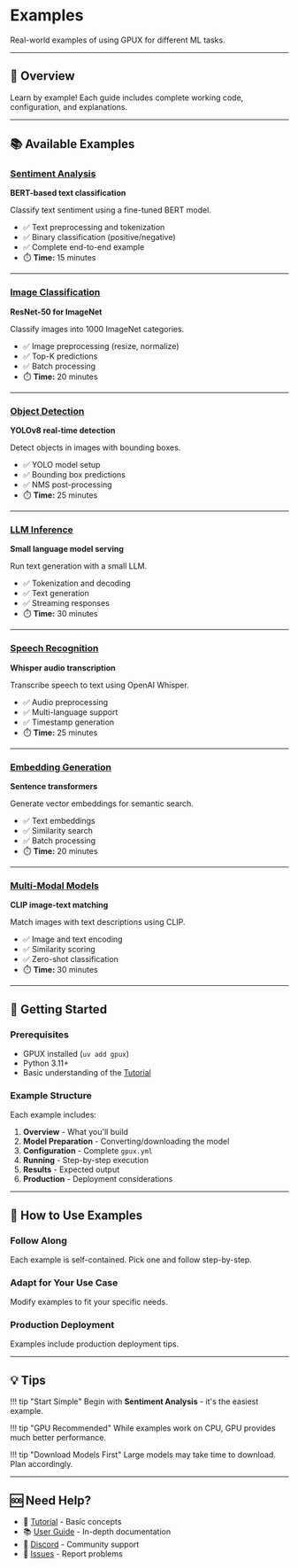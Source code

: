 # Examples

Real-world examples of using GPUX for different ML tasks.

---

## 🎯 Overview

Learn by example! Each guide includes complete working code, configuration, and explanations.

---

## 📚 Available Examples

### [Sentiment Analysis](sentiment-analysis.md)
**BERT-based text classification**

Classify text sentiment using a fine-tuned BERT model.

- ✅ Text preprocessing and tokenization
- ✅ Binary classification (positive/negative)
- ✅ Complete end-to-end example
- ⏱️ **Time:** 15 minutes

---

### [Image Classification](image-classification.md)
**ResNet-50 for ImageNet**

Classify images into 1000 ImageNet categories.

- ✅ Image preprocessing (resize, normalize)
- ✅ Top-K predictions
- ✅ Batch processing
- ⏱️ **Time:** 20 minutes

---

### [Object Detection](object-detection.md)
**YOLOv8 real-time detection**

Detect objects in images with bounding boxes.

- ✅ YOLO model setup
- ✅ Bounding box predictions
- ✅ NMS post-processing
- ⏱️ **Time:** 25 minutes

---

### [LLM Inference](llm-inference.md)
**Small language model serving**

Run text generation with a small LLM.

- ✅ Tokenization and decoding
- ✅ Text generation
- ✅ Streaming responses
- ⏱️ **Time:** 30 minutes

---

### [Speech Recognition](speech-recognition.md)
**Whisper audio transcription**

Transcribe speech to text using OpenAI Whisper.

- ✅ Audio preprocessing
- ✅ Multi-language support
- ✅ Timestamp generation
- ⏱️ **Time:** 25 minutes

---

### [Embedding Generation](embedding-generation.md)
**Sentence transformers**

Generate vector embeddings for semantic search.

- ✅ Text embeddings
- ✅ Similarity search
- ✅ Batch processing
- ⏱️ **Time:** 20 minutes

---

### [Multi-Modal Models](multi-modal.md)
**CLIP image-text matching**

Match images with text descriptions using CLIP.

- ✅ Image and text encoding
- ✅ Similarity scoring
- ✅ Zero-shot classification
- ⏱️ **Time:** 30 minutes

---

## 🚀 Getting Started

### Prerequisites

- GPUX installed (`uv add gpux`)
- Python 3.11+
- Basic understanding of the [Tutorial](../tutorial/index.md)

### Example Structure

Each example includes:

1. **Overview** - What you'll build
2. **Model Preparation** - Converting/downloading the model
3. **Configuration** - Complete `gpux.yml`
4. **Running** - Step-by-step execution
5. **Results** - Expected output
6. **Production** - Deployment considerations

---

## 📖 How to Use Examples

### Follow Along

Each example is self-contained. Pick one and follow step-by-step.

### Adapt for Your Use Case

Modify examples to fit your specific needs.

### Production Deployment

Examples include production deployment tips.

---

## 💡 Tips

!!! tip "Start Simple"
    Begin with **Sentiment Analysis** - it's the easiest example.

!!! tip "GPU Recommended"
    While examples work on CPU, GPU provides much better performance.

!!! tip "Download Models First"
    Large models may take time to download. Plan accordingly.

---

## 🆘 Need Help?

- 📖 [Tutorial](../tutorial/index.md) - Basic concepts
- 📚 [User Guide](../guide/index.md) - In-depth documentation
- 💬 [Discord](https://discord.gg/gpux) - Community support
- 🐛 [Issues](https://github.com/gpux/gpux-runtime/issues) - Report problems
